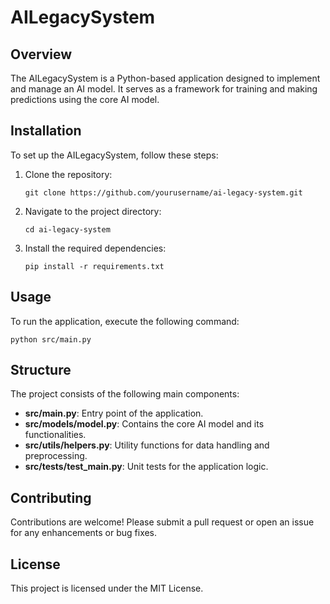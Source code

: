 # AILegacySystem

## Overview
The AILegacySystem is a Python-based application designed to implement and manage an AI model. It serves as a framework for training and making predictions using the core AI model.

## Installation
To set up the AILegacySystem, follow these steps:

1. Clone the repository:
   ```
   git clone https://github.com/yourusername/ai-legacy-system.git
   ```
2. Navigate to the project directory:
   ```
   cd ai-legacy-system
   ```
3. Install the required dependencies:
   ```
   pip install -r requirements.txt
   ```

## Usage
To run the application, execute the following command:
```
python src/main.py
```

## Structure
The project consists of the following main components:

- **src/main.py**: Entry point of the application.
- **src/models/model.py**: Contains the core AI model and its functionalities.
- **src/utils/helpers.py**: Utility functions for data handling and preprocessing.
- **src/tests/test_main.py**: Unit tests for the application logic.

## Contributing
Contributions are welcome! Please submit a pull request or open an issue for any enhancements or bug fixes.

## License
This project is licensed under the MIT License.